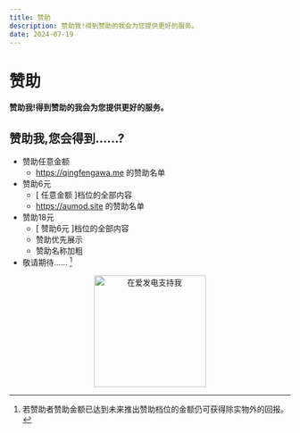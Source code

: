 ```yaml
---
title: 赞助
description: 赞助我!得到赞助的我会为您提供更好的服务。
date: 2024-07-19
---
```

# 赞助
**赞助我!得到赞助的我会为您提供更好的服务。**

<div align="center">
<VPCard
  title="<b>Slok</b>"
  desc="<b>赞助了QingFeng 100元</b>"
/>
<VPCard
  title="ksy"
  desc="赞助了QingFeng 6元"
/>
</div>

## 赞助我,您会得到……?
- 赞助任意金额
    - <https://qingfengawa.me> 的赞助名单
- 赞助6元
    - [ 任意金额 ]档位的全部内容
    - <https://aumod.site> 的赞助名单
- 赞助18元
    - [ 赞助6元 ]档位的全部内容
    - 赞助优先展示
    - 赞助名称加粗
- 敬请期待…… [^1]

<div align="center">
<a href="https://afdian.com/a/aumodsite" target="_blank"><img width="200px" src="https://pic1.afdiancdn.com/static/img/welcome/button-sponsorme.png" alt="在爱发电支持我"></a>
</div>

[^1]: 若赞助者赞助金额已达到未来推出赞助档位的金额仍可获得除实物外的回报。